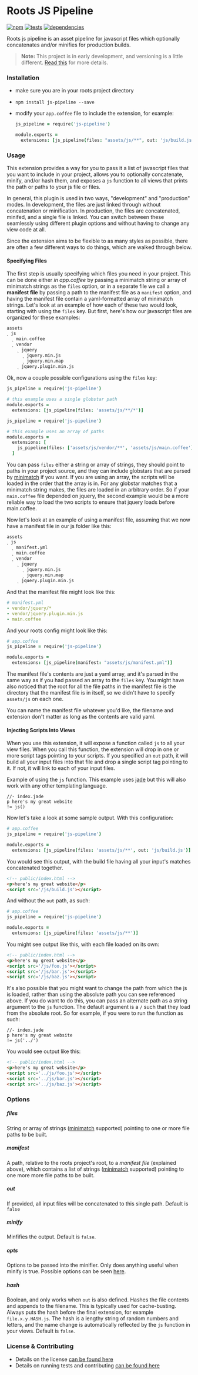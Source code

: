 Roots JS Pipeline
=================

[![npm](https://badge.fury.io/js/js-pipeline.png)](http://badge.fury.io/js/js-pipeline) [![tests](https://travis-ci.org/carrot/roots-js-pipeline.png?branch=master)](https://travis-ci.org/carrot/roots-js-pipeline) [![dependencies](https://david-dm.org/carrot/roots-js-pipeline.png?theme=shields.io)](https://david-dm.org/carrot/roots-js-pipeline)

Roots js pipeline is an asset pipeline for javascript files which optionally concatenates and/or minifies for production builds.

> **Note:** This project is in early development, and versioning is a little different. [Read this](http://markup.im/#q4_cRZ1Q) for more details.

### Installation

- make sure you are in your roots project directory
- `npm install js-pipeline --save`
- modify your `app.coffee` file to include the extension, for example:

  ```coffee
  js_pipeline = require('js-pipeline')

  module.exports =
    extensions: [js_pipeline(files: "assets/js/**", out: 'js/build.js', minify: true)]
  ```

### Usage

This extension provides a way for you to pass it a list of javascript files that you want to include in your project, allows you to optionally concatenate, minify, and/or hash them, and exposes a `js` function to all views that prints the path or paths to your js file or files.

In general, this plugin is used in two ways, "development" and "production" modes. In development, the files are just linked through without concatenation or minification. In production, the files are concatenated, minifed, and a single file is linked. You can switch between these seamlessly using different plugin options and without having to change any view code at all.

Since the extension aims to be flexible to as many styles as possible, there are often a few different ways to do things, which are walked through below.

#### Specifying Files

The first step is usually specifying which files you need in your project. This can be done either _in app.coffee_ by passing a minimatch string or array of minimatch strings as the `files` option, or in a separate file we call a **manifest file** by passing a path to the manifest file as a `manifest` option, and having the manifest file contain a yaml-formatted array of minimatch strings. Let's look at an example of how each of these two would look, starting with using the `files` key. But first, here's how our javascript files are organized for these examples:

```
assets
˻ js
  ˻ main.coffee
  ˻ vendor
    ˻ jquery
      ˻ jquery.min.js
      ˻ jquery.min.map
    ˻ jquery.plugin.min.js
```

Ok, now a couple possible configurations using the `files` key:

```coffee
js_pipeline = require('js-pipeline')

# this example uses a single globstar path
module.exports =
  extensions: [js_pipeline(files: 'assets/js/**/*')]
```

```coffee
js_pipeline = require('js-pipeline')

# this example uses an array of paths
module.exports =
  extensions: [
    js_pipeline(files: ['assets/js/vendor/**', 'assets/js/main.coffee'])
  ]
```

You can pass `files` either a string or array of strings, they should point to paths in your project source, and they can include globstars that are parsed by [minimatch](https://github.com/isaacs/minimatch) if you want. If you are using an array, the scripts will be loaded in the order that the array is in. For any globstar matches that a minimatch string makes, the files are loaded in an arbitrary order. So if your `main.coffee` file depended on jquery, the second example would be a more reliable way to load the two scripts to ensure that jquery loads before main.coffee.

Now let's look at an example of using a manifest file, assuming that we now have a manifest file in our js folder like this:

```
assets
˻ js
  ˻ manifest.yml
  ˻ main.coffee
  ˻ vendor
    ˻ jquery
      ˻ jquery.min.js
      ˻ jquery.min.map
    ˻ jquery.plugin.min.js
```

And that the manifest file might look like this:

```yml
# manifest.yml
- vendor/jquery/*
- vendor/jquery.plugin.min.js
- main.coffee
```

And your roots config might look like this:

```coffee
# app.coffee
js_pipeline = require('js-pipeline')

module.exports =
  extensions: [js_pipeline(manifest: "assets/js/manifest.yml")]
```

The manifest file's contents are just a yaml array, and it's parsed in the same way as if you had passed an array to the `files` key. You might have also noticed that the root for all the file paths in the manifest file is the directory that the manifest file is in itself, so we didn't have to specify `assets/js` on each one.

You can name the manifest file whatever you'd like, the filename and extension don't matter as long as the contents are valid yaml.

#### Injecting Scripts Into Views

When you use this extension, it will expose a function called `js` to all your view files. When you call this function, the extension will drop in one or more script tags pointing to your scripts. If you specified an `out` path, it will build all your input files into that file and drop a single script tag pointing to it. If not, it will link to each of your input files.

Example of using the `js` function. This example uses [jade](http://jade-lang.com/) but this will also work with any other templating language.

```jade
//- index.jade
p here's my great website
!= js()
```

Now let's take a look at some sample output. With this configuration:

```coffee
# app.coffee
js_pipeline = require('js-pipeline')

module.exports =
  extensions: [js_pipeline(files: 'assets/js/**', out: 'js/build.js')]
```

You would see this output, with the build file having all your input's matches concatenated together.

```html
<!-- public/index.html -->
<p>here's my great website</p>
<script src='/js/build.js'></script>
```

And without the `out` path, as such:

```coffee
# app.coffee
js_pipeline = require('js-pipeline')

module.exports =
  extensions: [js_pipeline(files: 'assets/js/**')]
```

You might see output like this, with each file loaded on its own:

```html
<!-- public/index.html -->
<p>here's my great website</p>
<script src='/js/foo.js'></script>
<script src='/js/bar.js'></script>
<script src='/js/baz.js'></script>
```

It's also possible that you might want to change the path from which the js is loaded, rather than using the absolute path you can see referenced above. If you do want to do this, you can pass an alternate path as a string argument to the `js` function. The default argument is a `/` such that they load from the absolute root. So for example, if you were to run the function as such:

```jade
//- index.jade
p here's my great website
!= js('../')
```

You would see output like this:

```html
<!-- public/index.html -->
<p>here's my great website</p>
<script src='../js/foo.js'></script>
<script src='../js/bar.js'></script>
<script src='../js/baz.js'></script>
```

### Options

##### files
String or array of strings ([minimatch](https://github.com/isaacs/minimatch) supported) pointing to one or more file paths to be built.

##### manifest
A path, relative to the roots project's root, to a _manifest file_ (explained above), which contains a list of strings ([minimatch](https://github.com/isaacs/minimatch) supported) pointing to one more more file paths to be built.

##### out
If provided, all input files will be concatenated to this single path. Default is `false`

##### minify
Minfifies the output. Default is `false`.

##### opts
Options to be passed into the minifier. Only does anything useful when minify is true. Possible options can be seen [here](https://github.com/mishoo/UglifyJS2#the-simple-way).

##### hash
Boolean, and only works when `out` is also defined. Hashes the file contents and appends to the filename. This is typically used for cache-busting. Always puts the hash before the final extension, for example `file.x.y.HASH.js`. The hash is a lengthy string of random numbers and letters, and the name change is automatically reflected by the `js` function in your views. Default is `false`.

### License & Contributing

- Details on the license [can be found here](LICENSE.md)
- Details on running tests and contributing [can be found here](contributing.md)
